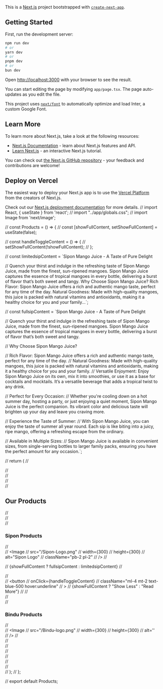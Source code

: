 This is a [Next.js](https://nextjs.org/) project bootstrapped with [`create-next-app`](https://github.com/vercel/next.js/tree/canary/packages/create-next-app).

## Getting Started

First, run the development server:

```bash
npm run dev
# or
yarn dev
# or
pnpm dev
# or
bun dev
```

Open [http://localhost:3000](http://localhost:3000) with your browser to see the result.

You can start editing the page by modifying `app/page.tsx`. The page auto-updates as you edit the file.

This project uses [`next/font`](https://nextjs.org/docs/basic-features/font-optimization) to automatically optimize and load Inter, a custom Google Font.

## Learn More

To learn more about Next.js, take a look at the following resources:

- [Next.js Documentation](https://nextjs.org/docs) - learn about Next.js features and API.
- [Learn Next.js](https://nextjs.org/learn) - an interactive Next.js tutorial.

You can check out [the Next.js GitHub repository](https://github.com/vercel/next.js/) - your feedback and contributions are welcome!

## Deploy on Vercel

The easiest way to deploy your Next.js app is to use the [Vercel Platform](https://vercel.com/new?utm_medium=default-template&filter=next.js&utm_source=create-next-app&utm_campaign=create-next-app-readme) from the creators of Next.js.

Check out our [Next.js deployment documentation](https://nextjs.org/docs/deployment) for more details.
// import React, { useState } from 'react';
// import "../app/globals.css";
// import Image from 'next/image';

// const Products = () => {
//   const [showFullContent, setShowFullContent] = useState(false);

//   const handleToggleContent = () => {
//     setShowFullContent(!showFullContent);
//   };

//   const limitedsipContent = `Sipon Mango Juice - A Taste of Pure Delight

//   Quench your thirst and indulge in the refreshing taste of Sipon Mango Juice, made from the finest, sun-ripened mangoes. Sipon Mango Juice captures the essence of tropical mangoes in every bottle, delivering a burst of flavor that’s both sweet and tangy. Why Choose Sipon Mango Juice? Rich Flavor: Sipon Mango Juice offers a rich and authentic mango taste, perfect for any time of the day. Natural Goodness: Made with high-quality mangoes, this juice is packed with natural vitamins and antioxidants, making it a healthy choice for you and your family...`;
  

//   const fullsipContent = `Sipon Mango Juice - A Taste of Pure Delight

// Quench your thirst and indulge in the refreshing taste of Sipon Mango Juice, made from the finest, sun-ripened mangoes. Sipon Mango Juice captures the essence of tropical mangoes in every bottle, delivering a burst of flavor that’s both sweet and tangy.

// Why Choose Sipon Mango Juice?

// Rich Flavor: Sipon Mango Juice offers a rich and authentic mango taste, perfect for any time of the day.
// Natural Goodness: Made with high-quality mangoes, this juice is packed with natural vitamins and antioxidants, making it a healthy choice for you and your family.
// Versatile Enjoyment: Enjoy Sipon Mango Juice on its own, mix it into smoothies, or use it as a base for cocktails and mocktails. It’s a versatile beverage that adds a tropical twist to any drink.

// Perfect for Every Occasion:
// Whether you're cooling down on a hot summer day, hosting a party, or just enjoying a quiet moment, Sipon Mango Juice is the perfect companion. Its vibrant color and delicious taste will brighten up your day and leave you craving more.

// Experience the Taste of Summer:
// With Sipon Mango Juice, you can enjoy the taste of summer all year round. Each sip is like biting into a juicy, ripe mango, offering a refreshing escape from the ordinary.

// Available in Multiple Sizes:
// Sipon Mango Juice is available in convenient sizes, from single-serving bottles to larger family packs, ensuring you have the perfect amount for any occasion.`;


//   return (
//     <section className="p-3 m-3">
//       <div className="container">
//         <div className="row">
//           <div className="col-md-12">
//             <h1 className="text-center text-xl font-bold mb-4">Our Products</h1>
//             <div className="border-2 p-3 flex items-center">
//               <div className="flex flex-col justify-center">
//                 <h3 className="font-semibold ml-2 text-lg mb-2">Sipon Products</h3>
//                 <div className='flex'>
//                   <Image 
//                     src="/Sipon-Logo.png" 
//                     width={300} 
//                     height={300} 
//                     alt="Sipon Logo" 
//                     className="pb-2 pl-2"
//                   />
//                   <p className='ml-4'>
//                     {showFullContent ? fullsipContent : limitedsipContent}
//                   </p>
//                 </div>
//                 <button 
//                   onClick={handleToggleContent} 
//                   className="ml-4 mt-2 text-blue-500 hover:underline"
//                 >
//                   {showFullContent ? "Show Less" : "Read More"}
//                 </button>
//                 </div>
//               <div className="flex flex-col justify-center">
//                 <h3 className="font-semibold ml-2 text-lg mb-2">Bindu Products</h3>
//                 <div className='flex'>
//                   <Image 
//                   src="/Bindu-logo.png"
//                   width={300}
//                   height={300}
//                   alt=''
//                   />
//                 </div>
//                 </div>
//             </div>
//           </div>
//         </div>
//       </div>
//     </section>
//   );
// };

// export default Products;

